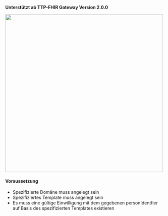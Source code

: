 **Unterstützt ab TTP-FHIR Gateway Version 2.0.0**
<p align="left">
  <img width="500" style="float: none;" src="assets/images/fhirgateway-gics.png">
</p>

#### Voraussetzung
- Spezifizierte Domäne muss angelegt sein
- Spezifiziertes Template muss angelegt sein
- Es muss eine gültige Einwilligung mit dem gegebenen personIdentfier auf Basis des spezifizierten Templates existieren
